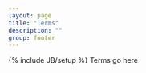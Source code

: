 ```yaml
---
layout: page
title: "Terms"
description: ""
group: footer
---
```

{% include JB/setup %}
Terms go here